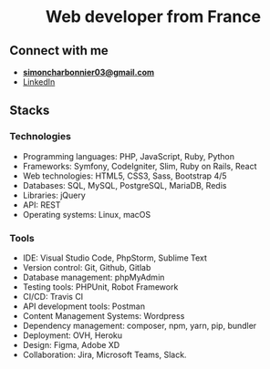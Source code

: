 <h1 align="center">Web developer from France</h1>

<h2 align="left">Connect with me</h2>

- **simoncharbonnier03@gmail.com**
- <a href="https://linkedin.com/in/simoncharbonnier" target="blank">LinkedIn</a>

<h2 align="left">Stacks</h2>

<h3 align="left">Technologies</h3>

- Programming languages: PHP, JavaScript, Ruby, Python
- Frameworks: Symfony, CodeIgniter, Slim, Ruby on Rails, React
- Web technologies: HTML5, CSS3, Sass, Bootstrap 4/5
- Databases: SQL, MySQL, PostgreSQL, MariaDB, Redis
- Libraries: jQuery
- API: REST
- Operating systems: Linux, macOS

<h3 align="left">Tools</h3>

- IDE: Visual Studio Code, PhpStorm, Sublime Text
- Version control: Git, Github, Gitlab
- Database management: phpMyAdmin
- Testing tools: PHPUnit, Robot Framework
- CI/CD: Travis CI
- API development tools: Postman
- Content Management Systems: Wordpress
- Dependency management: composer, npm, yarn, pip, bundler
- Deployment: OVH, Heroku
- Design: Figma, Adobe XD
- Collaboration: Jira, Microsoft Teams, Slack.
